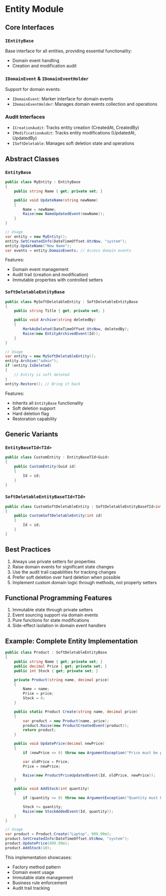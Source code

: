 # Entity Module

## Core Interfaces

### `IEntityBase`

Base interface for all entities, providing essential functionality:

- Domain event handling
- Creation and modification audit

### `IDomainEvent` & `IDomainEventHolder`

Support for domain events:

- `IDomainEvent`: Marker interface for domain events
- `IDomainEventHolder`: Manages domain events collection and operations

### Audit Interfaces

- `ICreationAudit`: Tracks entity creation (CreatedAt, CreatedBy)
- `IModificationAudit`: Tracks entity modifications (UpdatedAt, UpdatedBy)
- `ISoftDeletable`: Manages soft deletion state and operations

## Abstract Classes

### `EntityBase`

```csharp
public class MyEntity : EntityBase
{
    public string Name { get; private set; }

    public void UpdateName(string newName)
    {
        Name = newName;
        Raise(new NameUpdatedEvent(newName));
    }
}

// Usage
var entity = new MyEntity();
entity.SetCreatedInfo(DateTimeOffset.UtcNow, "system");
entity.UpdateName("New Name");
var events = entity.DomainEvents; // Access domain events
```

Features:

- Domain event management
- Audit trail (creation and modification)
- Immutable properties with controlled setters

### `SoftDeletableEntityBase`

```csharp
public class MySoftDeletableEntity : SoftDeletableEntityBase
{
    public string Title { get; private set; }

    public void Archive(string deletedBy)
    {
        MarkAsDeleted(DateTimeOffset.UtcNow, deletedBy);
        Raise(new EntityArchivedEvent(Id));
    }
}

// Usage
var entity = new MySoftDeletableEntity();
entity.Archive("admin");
if (entity.IsDeleted)
{
    // Entity is soft deleted
}
entity.Restore(); // Bring it back
```

Features:

- Inherits all `EntityBase` functionality
- Soft deletion support
- Hard deletion flag
- Restoration capability

## Generic Variants

### `EntityBaseTId<TId>`

```csharp
public class CustomEntity : EntityBaseTId<Guid>
{
    public CustomEntity(Guid id)
    {
        Id = id;
    }
}
```

### `SoftDeletableEntityBaseTId<TId>`

```csharp
public class CustomSoftDeletableEntity : SoftDeletableEntityBaseTId<int>
{
    public CustomSoftDeletableEntity(int id)
    {
        Id = id;
    }
}
```

## Best Practices

1. Always use private setters for properties
2. Raise domain events for significant state changes
3. Use the audit trail capabilities for tracking changes
4. Prefer soft deletion over hard deletion when possible
5. Implement custom domain logic through methods, not property setters

## Functional Programming Features

1. Immutable state through private setters
2. Event sourcing support via domain events
3. Pure functions for state modifications
4. Side-effect isolation in domain event handlers

## Example: Complete Entity Implementation

```csharp
public class Product : SoftDeletableEntityBase
{
    public string Name { get; private set; }
    public decimal Price { get; private set; }
    public int Stock { get; private set; }

    private Product(string name, decimal price)
    {
        Name = name;
        Price = price;
        Stock = 0;
    }

    public static Product Create(string name, decimal price)
    {
        var product = new Product(name, price);
        product.Raise(new ProductCreatedEvent(product));
        return product;
    }

    public void UpdatePrice(decimal newPrice)
    {
        if (newPrice <= 0) throw new ArgumentException("Price must be positive");

        var oldPrice = Price;
        Price = newPrice;

        Raise(new ProductPriceUpdatedEvent(Id, oldPrice, newPrice));
    }

    public void AddStock(int quantity)
    {
        if (quantity <= 0) throw new ArgumentException("Quantity must be positive");

        Stock += quantity;
        Raise(new StockAddedEvent(Id, quantity));
    }
}

// Usage
var product = Product.Create("Laptop", 999.99m);
product.SetCreatedInfo(DateTimeOffset.UtcNow, "system");
product.UpdatePrice(899.99m);
product.AddStock(10);
```

This implementation showcases:

- Factory method pattern
- Domain event usage
- Immutable state management
- Business rule enforcement
- Audit trail tracking
